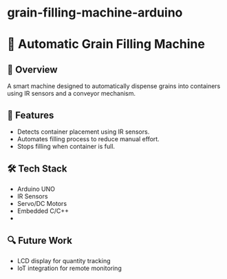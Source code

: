 # grain-filling-machine-arduino
# 🌾 Automatic Grain Filling Machine

## 📌 Overview
A smart machine designed to automatically dispense grains into containers using IR sensors and a conveyor mechanism.

## 🔧 Features
- Detects container placement using IR sensors.
- Automates filling process to reduce manual effort.
- Stops filling when container is full.

## 🛠 Tech Stack
- Arduino UNO
- IR Sensors
- Servo/DC Motors
- Embedded C/C++
- 
## 🔍 Future Work
- LCD display for quantity tracking
- IoT integration for remote monitoring
